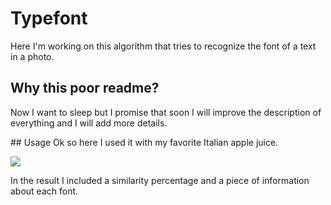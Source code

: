 # Typefont

Here I'm working on this algorithm that tries to recognize the font of a text in a photo.

## Why this poor readme?
Now I want to sleep but I promise that soon I will improve the description of everything and I will add more details.

## Usage
Ok so here I used it with my favorite Italian apple juice.

![](http://i.imgur.com/SiMymFN.jpg)

In the result I included a similarity percentage and a piece of information about each font.